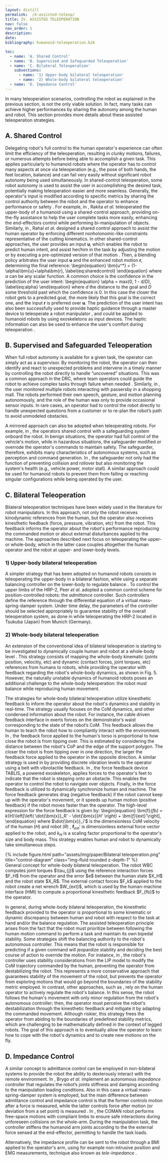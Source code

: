 ```yaml
---
layout: distill
permalink:  /4-assisted-teleop/
title: IV. ASSISTED TELEOPERATION
nav: false
nav_order: 1
description:
date:
bibliography: humanoid-teleoperation.bib

toc:
  - name: 'A. Shared Control'
  - name: 'B. Supervised and Safeguarded Teleoperation'
  - name: 'C. Bilateral Teleoperation'
    subsections:
      - name: '1) Upper-body bilateral teleoperation'
      - name: '2) Whole-body bilateral teleoperation'
  - name: 'D. Impedance Control'
---
```


In many teleoperation scenarios, controlling the robot as explained in the previous section, is not the only viable solution.
In fact, many tasks can achieve higher performances by sharing the autonomy among the human and robot. This section provides more details about these assisted teleoperation strategies.

## A. Shared Control
Delegating robot's full control to the human operator's experience can often limit the efficiency of the teleoperation, resulting in clunky motions, failures, or numerous attempts before being able to accomplish a given task.
This applies particularly to humanoid robots where the operator has to control many aspects at once via teleoperation (e.g., the pose of both hands, the feet location, balance) and can fail very easily without significant robot autonomy being used simultaneously.
In shared-control teleoperation, some robot autonomy is used to assist the user in accomplishing the desired task, potentially making teleoperation easier and more seamless. Generally, the operator's input is modified according to specific metrics by sharing the control authority between the robot and the operator to enhance performance or safety <d-cite key="dragan2013"></d-cite>. 
For example, in <d-cite key="rakita2019"></d-cite>, Rakita _et al._ teleoperated the upper-body of a humanoid using a shared-control approach, providing on-the-fly assistance to help the user complete tasks more easily, enhancing the end-effectors control while performing bi-manipulation of objects. Similarly, in <d-cite key="rahal2019"></d-cite>,  Rahal _et al._ designed a shared control approach to assist the human operator by enforcing different nonholonomic-like constraints representative of the cutting kinematics. In other shared-control approaches, the user provides an input $\bm{u}$, which enables the robot to predict human intent, and assist her/him in the task by adjusting the motion or by executing a pre-optimized version of that motion <d-cite key="dragan2013"></d-cite>. Then, a blending policy arbitrates the user input $\bm{u}$ and the enhanced robot motion $\bm{r}$, determining the final reference:
\begin{equation}
\bm{u^*} = (1-\alpha)\bm{u}+\alpha\bm{r},
\label{eq:sharedcontrol}
\end{equation}
where $\alpha$ can be any scalar function. A common choice is the confidence in the prediction of the user intent:
\begin{equation}
\alpha = max(0, 1 - d/D),
\label{eq:alpha}
\end{equation}
where $d$ the distance to the goal and $D$ some threshold past
which the confidence is 0. In this case the closer the robot gets to a predicted goal, the more likely that this goal is the correct one, and the input $\bm{r}$ is preferred over $\bm{u}$.
The prediction of the user intent has also been successfully used to provide haptic guidance through a master device to teleoperate a robot manipulator <d-cite key="Ly2021"></d-cite>, and could be applied to humanoid robots by using exoskeletons as input devices. The haptic information can also be used to enhance the user's comfort during teleoperation <d-cite key="Rahal2020"></d-cite>.

## B. Supervised and Safeguarded Teleoperation
When full robot autonomy is available for a given task, the operator can simply act as a supervisor. By monitoring the robot, the operator can then identify and react to unexpected problems and intervene in a timely manner by controlling the robot directly to handle “uncovered” situations. This was a common approach in the DRC, where team operators could guide the robot to achieve complex tasks through failure when needed <d-cite key="johnson2017team"></d-cite>.
Similarly, in <d-cite key="dylan2013"></d-cite>, the user monitored multiple robots interacting with passersby in a shopping mall. The robots performed their own speech, gesture, and motion planning autonomously, and the role of the human was only to provide occasional sensor inputs. In rare cases, an operator had to control the robot directly to handle unexpected questions from a customer or to re-plan the robot’s path to avoid unmodeled obstacles.

A mirrored approach can also be adopted when teleoperating robots. For example, in <d-cite key="fong2001"></d-cite>, the operators shared control with a safeguarding system onboard the robot. In benign situations, the
operator had full control of the vehicle's motion, while in hazardous situations, the safeguarder modified or overrode the operator's commands to maintain safety. The safeguarder, therefore, exhibits many characteristics of autonomous systems, such as perception and command generation. In <d-cite key="fong2001"></d-cite>, the safeguarder not only had the function of preventing collision and rollover but also monitoring the system's health (e.g., vehicle power, motor stall). A similar approach could be used for humanoid robots to prevent them from falling or reaching singular configurations while being operated by the user.

<!-- %%%%%%%%%%%%%%%%%%%%%%%%%%%%%%%%%%%%%%%%%%%%%%%%%%%%%%%%%%%%%%%%
%%%%%%%%%%%%%%%%%%%%%%% ADMITTANCE CONTROL %%%%%%%%%%%%%%%%%%%%%%%%%
%%%%%%%%%%%%%%%%%%%%%%%%%%%%%%%%%%%%%%%%%%%%%%%%%%%%%%%%%%%%%%%% -->
## C. Bilateral Teleoperation
Bilateral teleoperation techniques have been widely used in the literature for robot manipulators.
In this approach, not only the robot receives kinodynamic references from the human, but the operator also receives kinesthetic feedback (force, pressure, vibration, etc) from the robot. This feedback informs the operator about the robot's performance reproducing the commanded motion or about external disturbances applied to the machine.
The approaches described next focus on teleoperating the upper- or whole-body, which in the latter case couples altogether the human operator and the robot at upper- and lower-body levels.

### 1) Upper-body bilateral teleoperation
A simpler strategy that has been adopted on humanoid robots consists in teleoperating the upper-body in a bilateral fashion, while using a separate balancing controller on the lower-body to regulate balance <d-cite key="brygo2014a,peer2008"></d-cite>. To control the upper limbs of the HRP-2, Peer _et al._ <d-cite key="peer2008"></d-cite> adopted a common control scheme for position-controlled robots: the _admittance_ controller. Such controllers define the reference through the differential equation of a virtual mass-spring-damper system.
Under time delay, the parameters of the controller should be selected appropriately to guarantee stability of the overall teleoperation system, as done in <d-cite key="evrard2009"></d-cite>
while teleoperating the HRP-2 located in Tsukuba (Japan) from Munich (Germany).

### 2) Whole-body bilateral teleoperation
An extension of the conventional idea of bilateral teleoperation is starting to be investigated to dynamically couple human and robot at a whole-body level <d-cite key="ramos2018"></d-cite>. This strategy consists of mapping the whole-body kinematic (joints position, velocitiy, etc) and dynamic (contact forces, joint torques, etc) references from  humans to robots, while providing the operator with feedback regarding the robot's whole-body dynamics, as shown in Fig. 5. However, the naturally unstable dynamics of humanoid robots poses an additional challenge to the whole-body teleoperation: the robot
must balance while reproducing human movement. 

The strategies for whole-body bilateral teleoperation utilize kinesthetic feedback to inform the operator about the robot's dynamics and stability in real-time. The strategy usually focuses on the CoM dynamics, and other condensed information about the robot. For instance, the cable driven feedback interface in <d-cite key="peternel2013"></d-cite> exerts forces on the demonstrator’s waist corresponding to the state of the robot’s CoM. This feedback allows the human to teach the robot how to compliantly interact with the environment. In <d-cite key="Wang2015"></d-cite>, the feedback force applied to the human's torso is proportional to how close the robot is from tipping over. This is estimated by considering the distance between the robot's CoP and the edge of the support polygon. The closer the robot is from tipping over in one direction, the larger the feedback force applied to the operator in the opposite direction. A similar strategy is used in <d-cite key="brygo2014b"></d-cite> by providing discrete vibration levels to the operator using a belt with vibrotactile feedback. In <d-cite key="ishiguro2020bilateral"></d-cite>, the force feedback device TABLIS, a powered exoskeleton, applies forces to the operator's feet to indicate that the robot is stepping onto an obstacle. This enables the operator to control the robot to navigate over objects. Finally, in <d-cite key="ramos2019dynamic"></d-cite> the force feedback is utilized to dynamically synchronize human and machine. The force feedback generates drag (negative feedback) if the robot cannot keep up with the operator's movement, or it speeds up human motion (positive feedback) if the robot moves faster than the operator. The high-level expression for the force feedback is given by:
\begin{equation}
    \bm{f}_{fb} = k_{H}\left[\left( \dot{\bm{x}}_R' - \dot{\bm{x}}_H' \right) +  \bm{f}_{ext}'\right],
\end{equation}
where $\dot{\bm{x}}_i'$ is the dimensionless CoM velocity of the human ($H$) and robot ($R$) <d-cite key="pratt2006"></d-cite>, $\bm{f}_{ext}'$ is dimensionless external force vector applied to the robot, and $k_H$ is a scaling factor proportional to the operator's size and body mass. This strategy enables human and robot to dynamically take simultaneous steps.


<div class="row">
    <div class="col-sm mt-3 mt-md-0">
        {% include figure.html path="assets/img/paper/Bilateral teleoperation.png" title="control-diagram" class="img-fluid rounded z-depth-1" %}
    </div>
</div>
<div class="caption">
    General concept for whole-body bilateral teleoperation. The robot  WBC computes joint torques $\tau_{j}$ using the reference interaction forces $F_H$ from the operator and the error $e$ between the human state $X_H$ and the robot state $X_R$. The external contact forces $F_k$ applied to the robot create a net wrench $W_{ext}$, which is used by the human-machine interface (HMI) to compute a proportional kinesthetic feedback $F_{fb}$ to the operator.
</div>

<!-- 
\begin{figure}[!t]
  \setlength\belowcaptionskip{-0.7\baselineskip}

    \centering
    \includegraphics[width=2.5in]{Figures/Bilateral teleoperation.png}
    \caption{
    General concept for whole-body bilateral teleoperation. The robot  WBC computes joint torques $\tau_{j}$ using the reference interaction forces $F_H$ from the operator and the error $e$ between the human state $X_H$ and the robot state $X_R$. The external contact forces $F_k$ applied to the robot create a net wrench $W_{ext}$, which is used by the human-machine interface (HMI) to compute a proportional kinesthetic feedback $F_{fb}$ to the operator. 
    }
    \label{fig:Bilateral_Teleoperation}
\end{figure} -->

In general, during whole-body bilateral teleoperation, the kinesthetic feedback provided to the operator is proportional to some kinematic or dynamic discrepancy between human and robot with respect to the task at hand and/or the balance regulation. The assisted teleoperation principle arises from the fact that the robot must prioritize between following the human motion command to perform a task and maintain its own bipedal stability. Some strategies shift the balancing authority to the robot's autonomous controller. This means that the robot is responsible for predicting if a given command will jeopardize stability and deciding the best course of action to override the motion. For instance, in <d-cite key="ishiguro2018"></d-cite>, the robot's controller uses stability considerations from the LIP model to modify the CoM trajectory commanded by the human, preventing the operator from destabilizing the robot. This represents a more conservative approach that guarantees stability of the movement of the robot, but prevents the operator from exploring motions that would go beyond the boundaries of the stability metric employed. In contrast, other approaches, such as <d-cite key="Ramos_Humanoids2015"></d-cite>, rely on the human operator to actively regulate the robot's balance. 
In this sense, the robot follows the human's movement with only minor regulation from the robot's autonomous controller; then,
the operator must perceive the robot's destabilization through the kinesthetic feedback and mitigate it by adapting the commanded movement. Although riskier, this strategy frees the operator from abiding to the boundaries of predefined stability metrics, which are challenging to be mathematically defined in the context of legged robots. The goal of this approach is to eventually allow the operator to learn how to cope with the robot's dynamics and to create new motions on the fly. 

## D. Impedance Control
A similar concept to admittance control can be employed in non-bilateral systems to provide the robot the ability to dexterously interact with the remote environment. In <d-cite key="brygo2014a"></d-cite>, Brygo _et al._ implement an autonomous _impedance_ controller that regulates the robot’s joints stiffness and damping according to the manipulation loading conditions. Also in this case a virtual mass-spring-damper system is employed, but the main difference between admittance control and impedance control is that the former controls motion after a force is measured, while the latter controls force after motion (or deviation from a set point) is measured <d-cite key="keemink2018"></d-cite>. In <d-cite key="brygo2014a"></d-cite>, the COMAN robot performs free-space motions with compliant limbs to ensure safe interactions during unforeseen collisions on the whole-arm. During the manipulation task, the controller stiffens the humanoid arm joints according to the the external force sensed at the end-effector, permitting to handle the task loads.

Alternatively, the impedance profile can be sent to the robot through a BMI applied to the operator's arm, using for example non-intrusive position and  EMG measurements, technique also known as _tele-impedance_ <d-cite key="ajoudani2012"></d-cite>.


